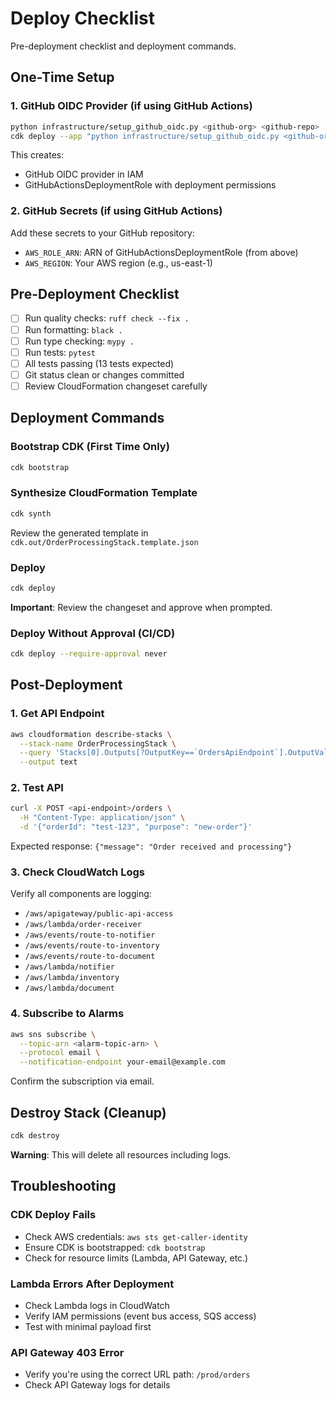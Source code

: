 # Deploy Checklist

Pre-deployment checklist and deployment commands.

## One-Time Setup

### 1. GitHub OIDC Provider (if using GitHub Actions)
```bash
python infrastructure/setup_github_oidc.py <github-org> <github-repo>
cdk deploy --app "python infrastructure/setup_github_oidc.py <github-org> <github-repo>"
```

This creates:
- GitHub OIDC provider in IAM
- GitHubActionsDeploymentRole with deployment permissions

### 2. GitHub Secrets (if using GitHub Actions)
Add these secrets to your GitHub repository:
- `AWS_ROLE_ARN`: ARN of GitHubActionsDeploymentRole (from above)
- `AWS_REGION`: Your AWS region (e.g., us-east-1)

## Pre-Deployment Checklist

- [ ] Run quality checks: `ruff check --fix .`
- [ ] Run formatting: `black .`
- [ ] Run type checking: `mypy .`
- [ ] Run tests: `pytest`
- [ ] All tests passing (13 tests expected)
- [ ] Git status clean or changes committed
- [ ] Review CloudFormation changeset carefully

## Deployment Commands

### Bootstrap CDK (First Time Only)
```bash
cdk bootstrap
```

### Synthesize CloudFormation Template
```bash
cdk synth
```

Review the generated template in `cdk.out/OrderProcessingStack.template.json`

### Deploy
```bash
cdk deploy
```

**Important**: Review the changeset and approve when prompted.

### Deploy Without Approval (CI/CD)
```bash
cdk deploy --require-approval never
```

## Post-Deployment

### 1. Get API Endpoint
```bash
aws cloudformation describe-stacks \
  --stack-name OrderProcessingStack \
  --query 'Stacks[0].Outputs[?OutputKey==`OrdersApiEndpoint`].OutputValue' \
  --output text
```

### 2. Test API
```bash
curl -X POST <api-endpoint>/orders \
  -H "Content-Type: application/json" \
  -d '{"orderId": "test-123", "purpose": "new-order"}'
```

Expected response: `{"message": "Order received and processing"}`

### 3. Check CloudWatch Logs
Verify all components are logging:
- `/aws/apigateway/public-api-access`
- `/aws/lambda/order-receiver`
- `/aws/events/route-to-notifier`
- `/aws/events/route-to-inventory`
- `/aws/events/route-to-document`
- `/aws/lambda/notifier`
- `/aws/lambda/inventory`
- `/aws/lambda/document`

### 4. Subscribe to Alarms
```bash
aws sns subscribe \
  --topic-arn <alarm-topic-arn> \
  --protocol email \
  --notification-endpoint your-email@example.com
```

Confirm the subscription via email.

## Destroy Stack (Cleanup)
```bash
cdk destroy
```

**Warning**: This will delete all resources including logs.

## Troubleshooting

### CDK Deploy Fails
- Check AWS credentials: `aws sts get-caller-identity`
- Ensure CDK is bootstrapped: `cdk bootstrap`
- Check for resource limits (Lambda, API Gateway, etc.)

### Lambda Errors After Deployment
- Check Lambda logs in CloudWatch
- Verify IAM permissions (event bus access, SQS access)
- Test with minimal payload first

### API Gateway 403 Error
- Verify you're using the correct URL path: `/prod/orders`
- Check API Gateway logs for details
